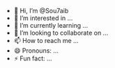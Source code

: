- 👋 Hi, I’m @Sou7aib
- 👀 I’m interested in ...
- 🌱 I’m currently learning ...
- 💞️ I’m looking to collaborate on ...
- 📫 How to reach me ...
- 😄 Pronouns: ...
- ⚡ Fun fact: ...

<!---
Sou7aib/Sou7aib is a ✨ special ✨ repository because its `README.md` (this file) appears on your GitHub profile.
You can click the Preview link to take a look at your changes.
--->
